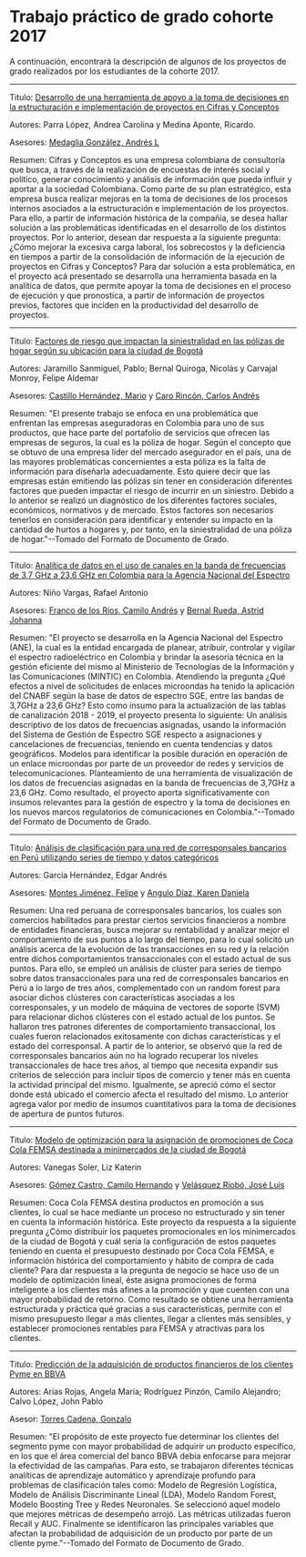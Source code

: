 # Trabajo práctico de grado cohorte 2017

A continuación, encontrará la descripción de algunos de los proyectos de grado realizados por los estudiantes de la cohorte 2017. 
***
Titulo: [Desarrollo de una herramienta de apoyo a la toma de decisiones en la estructuración e implementación de proyectos en Cifras y Conceptos](https://biblioteca.uniandes.edu.co/visor_de_tesis/web/?SessionID=L1Rlc2lzMjAxNjk5LzE2NTQyLnBkZg%3D%3D)

Autores: Parra López, Andrea Carolina y Medina Aponte, Ricardo. 

Asesores: [Medaglia González, Andrés L](http://scienti.colciencias.gov.co:8081/cvlac/visualizador/generarCurriculoCv.do?cod_rh=0000220981)

Resumen: Cifras y Conceptos es una empresa colombiana de consultoría que busca, a través de la realización de encuestas de interés social y político, generar conocimiento y análisis de información que pueda influir y aportar a la sociedad Colombiana. Como parte de su plan estratégico, esta empresa busca realizar mejoras en la toma de decisiones de los procesos internos asociados a la estructuración e implementación de los proyectos. Para ello, a partir de información histórica de la compañía, se desea hallar solución a las problemáticas identificadas en el desarrollo de los distintos proyectos. Por lo anterior, desean dar respuesta a la siguiente pregunta: ¿Cómo mejorar la excesiva carga laboral, los sobrecostos y la deficiencia en tiempos a partir de la consolidación de información de la ejecución de proyectos en Cifras y Conceptos? Para dar solución a esta problemática, en el proyecto acá presentado se desarrolla una herramienta basada en la analítica de datos, que permite apoyar la toma de decisiones en el proceso de ejecución y que pronostica, a partir de información de proyectos previos, factores que inciden en la productividad del desarrollo de proyectos.
***
Titulo: [Factores de riesgo que impactan la siniestralidad en las pólizas de hogar según su ubicación para la ciudad de Bogotá](https://biblioteca.uniandes.edu.co/visor_de_tesis/web/?SessionID=L1Rlc2lzMjAxNjk5LzE2NTIzLnBkZg%3D%3D)

Autores: Jaramillo Sanmiguel, Pablo; Bernal Quiroga, Nicolás y Carvajal Monroy, Felipe Aldemar

Asesores: [Castillo Hernández, Mario](http://scienti.colciencias.gov.co:8081/cvlac/visualizador/generarCurriculoCv.do?cod_rh=0000220981) y [Caro Rincón, Carlos Andrés](https://co.linkedin.com/in/carloscaro)

Resumen: "El presente trabajo se enfoca en una problemática que enfrentan las empresas aseguradoras en Colombia para uno de sus productos, que hace parte del portafolio de servicios que ofrecen las empresas de seguros, la cual es la póliza de hogar. Según el concepto que se obtuvo de una empresa líder del mercado asegurador en el país, una de las mayores problemáticas concernientes a esta póliza es la falta de información para diseñarla adecuadamente. Esto quiere decir que las empresas están emitiendo las pólizas sin tener en consideración diferentes factores que pueden impactar el riesgo de incurrir en un siniestro. Debido a lo anterior se realizó un diagnóstico de los diferentes factores sociales, económicos, normativos y de mercado. Estos factores son necesarios tenerlos en consideración para identificar y entender su impacto en la cantidad de hurtos a hogares y, por tanto, en la siniestralidad de una póliza de hogar."--Tomado del Formato de Documento de Grado.
***
Titulo: [Analítica de datos en el uso de canales en la banda de frecuencias de 3,7 GHz a 23,6 GHz en Colombia para la Agencia Nacional del Espectro](http://eds.a.ebscohost.com/eds/detail/detail?vid=0&sid=eee76dd3-dbf4-4335-a8e8-c8944820e859%40sessionmgr4008&bdata=Jmxhbmc9ZXMmc2l0ZT1lZHMtbGl2ZSZzY29wZT1zaXRl#AN=cpu.820765&db=cat07441a)

Autores: Niño Vargas, Rafael Antonio

Asesores: [Franco de los Ríos, Camilo Andrés](http://scienti.colciencias.gov.co:8081/cvlac/visualizador/generarCurriculoCv.do?cod_rh=0000124620) y [Bernal Rueda, Astrid Johanna](https://co.linkedin.com/in/astrid-johanna-bernal-rueda-0128b32a)

Resumen: "El proyecto se desarrolla en la Agencia Nacional del Espectro (ANE), la cual es la entidad encargada de planear, atribuir, controlar y vigilar el espectro radioeléctrico en Colombia y brindar la asesoría técnica en la gestión eficiente del mismo al Ministerio de Tecnologías de la Información y las Comunicaciones (MINTIC) en Colombia. Atendiendo la pregunta ¿Qué efectos a nivel de solicitudes de enlaces microondas ha tenido la aplicación del CNABF según la base de datos de espectro SGE, entre las bandas de 3,7GHz a 23,6 GHz? Esto como insumo para la actualización de las tablas de canalización 2018 - 2019, el proyecto presenta lo siguiente: Un análisis descriptivo de los datos de frecuencias asignadas, usando la información del Sistema de Gestión de Espectro SGE respecto a asignaciones y cancelaciones de frecuencias, teniendo en cuenta tendencias y datos geográficos. Modelos para identificar la posible duración en operación de un enlace microondas por parte de un proveedor de redes y servicios de telecomunicaciones. Planteamiento de una herramienta de visualización de los datos de frecuencias asignadas en la banda de frecuencias de 3,7GHz a 23,6 GHz. Como resultado, el proyecto aporta significativamente con insumos relevantes para la gestión de espectro y la toma de decisiones en los nuevos marcos regulatorios de comunicaciones en Colombia."--Tomado del Formato de Documento de Grado.
***
Titulo: [Análisis de clasificación para una red de corresponsales bancarios en Perú utilizando series de tiempo y datos categóricos](https://biblioteca.uniandes.edu.co/visor_de_tesis/web/?SessionID=L1Rlc2lzMjAxNjk5LzE2NDkxLnBkZg%3D%3D)

Autores: García Hernández, Edgar Andrés

Asesores: [Montes Jiménez, Felipe](http://scienti.colciencias.gov.co:8081/cvlac/visualizador/generarCurriculoCv.do?cod_rh=0001422815) y [Angulo Díaz, Karen Daniela](http://scienti.colciencias.gov.co:8081/cvlac/visualizador/generarCurriculoCv.do?cod_rh=0000174841)

Resumen: Una red peruana de corresponsales bancarios, los cuales son comercios habilitados para prestar ciertos servicios financieros a nombre de entidades financieras, busca mejorar su rentabilidad y analizar mejor el comportamiento de sus puntos a lo largo del tiempo, para lo cual solicitó un análisis acerca de la evolución de las transacciones en su red y la relación entre dichos comportamientos transaccionales con el estado actual de sus puntos. Para ello, se empleó un análisis de clúster para series de tiempo sobre datos transaccionales para una red de corresponsales bancarios en Perú a lo largo de tres años, complementado con un random forest para asociar dichos clústeres con características asociadas a los corresponsales, y un modelo de máquina de vectores de soporte (SVM) para relacionar dichos clústeres con el estado actual de los puntos. Se hallaron tres patrones diferentes de comportamiento transaccional, los cuales fueron relacionados exitosamente con dichas características y el estado del corresponsal. A partir de lo anterior, se observó que la red de corresponsales bancarios aún no ha logrado recuperar los niveles transaccionales de hace tres años, al tiempo que necesita expandir sus criterios de selección para incluir tipos de comercio y tener más en cuenta la actividad principal del mismo. Igualmente, se apreció cómo el sector donde está ubicado el comercio afecta el resultado del mismo. Lo anterior agrega valor por medio de insumos cuantitativos para la toma de decisiones de apertura de puntos futuros.
***
Titulo: [Modelo de optimización para la asignación de promociones de Coca Cola FEMSA destinada a minimercados de la ciudad de Bogotá](http://eds.a.ebscohost.com/eds/detail/detail?vid=0&sid=27e0634d-1f19-4d53-879a-d4c78fb98953%40sessionmgr4008&bdata=Jmxhbmc9ZXMmc2l0ZT1lZHMtbGl2ZSZzY29wZT1zaXRl#AN=cpu.807318&db=cat07441a)

Autores: Vanegas Soler, Liz Katerin

Asesores: [Gómez Castro, Camilo Hernando](http://scienti.colciencias.gov.co:8081/cvlac/visualizador/generarCurriculoCv.do?cod_rh=0001372384) y [Velásquez Riobó, José Luis](https://scienti.minciencias.gov.co/cvlac/visualizador/generarCurriculoCv.do?cod_rh=0000107961)

Resumen: Coca Cola FEMSA destina productos en promoción a sus clientes, lo cual se hace mediante un proceso no estructurado y sin tener en cuenta la información histórica. Este proyecto da respuesta a la siguiente pregunta ¿Cómo distribuir los paquetes promocionales en los minimercados de la ciudad de Bogotá y cuál sería la configuración de estos paquetes teniendo en cuenta el presupuesto destinado por Coca Cola FEMSA, e información histórica del comportamiento y hábito de compra de cada cliente? Para dar respuesta a la pregunta de negocio se hace uso de un modelo de optimización lineal, éste asigna promociones de forma inteligente a los clientes más afines a la promoción y que cuenten con una mayor probabilidad de retorno. Como resultado se obtiene una herramienta estructurada y práctica qué gracias a sus características, permite con el mismo presupuesto llegar a más clientes, llegar a clientes más sensibles, y establecer promociones rentables para FEMSA y atractivas para los clientes.
***
Titulo: [Predicción de la adquisición de productos financieros de los clientes Pyme en BBVA](https://biblioteca.uniandes.edu.co/visor_de_tesis/web/?SessionID=L1Rlc2lzMjAxNjk5LzE2NTA2LnBkZg%3D%3D)

Autores: Arias Rojas, Angela María; Rodríguez Pinzón, Camilo Alejandro; Calvo López, John Pablo

Asesor: [Torres Cadena, Gonzalo](http://scienti.colciencias.gov.co:8081/cvlac/visualizador/generarCurriculoCv.do?cod_rh=0000157902)

Resumen: "El propósito de este proyecto fue determinar los clientes del segmento pyme con mayor probabilidad de adquirir un producto específico, en los que el área comercial del banco BBVA debía enfocarse para mejorar la efectividad de las campañas. Para esto, se trabajaron diferentes técnicas analíticas de aprendizaje automático y aprendizaje profundo para problemas de clasificación tales como: Modelo de Regresión Logística, Modelo de Análisis Discriminante Lineal (LDA), Modelo Random Forest, Modelo Boosting Tree y Redes Neuronales. Se seleccionó aquel modelo que mejores métricas de desempeño arrojó. Las métricas utilizadas fueron Recall y AUC. Finalmente se identificaron las principales variables que afectan la probabilidad de adquisición de un producto por parte de un cliente pyme."--Tomado del Formato de Documento de Grado.
